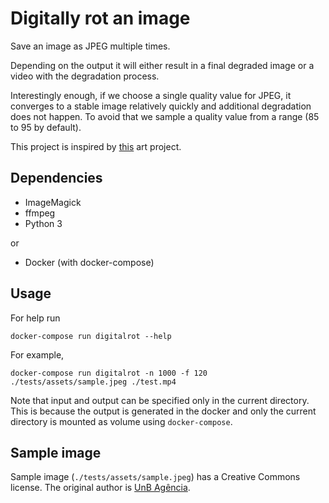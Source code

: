 # Digitally rot an image
Save an image as JPEG multiple times.

Depending on the output it will either result in a final degraded image or a
video with the degradation process.

Interestingly enough, if we choose a single quality value for JPEG, it converges
to a stable image relatively quickly and additional degradation does not happen.
To avoid that we sample a quality value from a range (85 to 95 by default).

This project is inspired by [this](https://vk.com/putineveryday) art project.

## Dependencies

- ImageMagick
- ffmpeg
- Python 3

or

- Docker (with docker-compose)

## Usage
For help run
```
docker-compose run digitalrot --help
```

For example,
```
docker-compose run digitalrot -n 1000 -f 120 ./tests/assets/sample.jpeg ./test.mp4
```
Note that input and output can be specified only in the current directory. This
is because the output is generated in the docker and only the current directory
is mounted as volume using `docker-compose`.

## Sample image
Sample image (`./tests/assets/sample.jpeg`) has a Creative Commons license. The
original author is [UnB Agência](https://www.flickr.com/people/57913061@N04).
